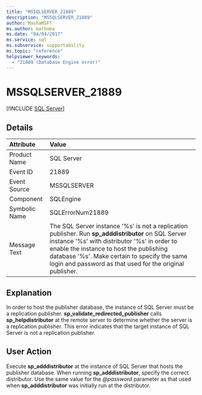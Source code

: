 ```yaml
---
title: "MSSQLSERVER_21889"
description: "MSSQLSERVER_21889"
author: MashaMSFT
ms.author: mathoma
ms.date: "04/04/2017"
ms.service: sql
ms.subservice: supportability
ms.topic: "reference"
helpviewer_keywords:
  - "21889 (Database Engine error)"
---
```

# MSSQLSERVER_21889
 [!INCLUDE [SQL Server](../../includes/applies-to-version/sqlserver.md)]
  
## Details  
  
| Attribute | Value |  
| :-------- | :---- |  
|Product Name|SQL Server|  
|Event ID|21889|  
|Event Source|MSSQLSERVER|  
|Component|SQLEngine|  
|Symbolic Name|SQLErrorNum21889|  
|Message Text|The SQL Server instance '%s' is not a replication publisher. Run **sp_adddistributor** on SQL Server instance '%s' with distributor '%s' in order to enable the instance to host the publishing database '%s'. Make certain to specify the same login and password as that used for the original publisher.|  
  
## Explanation  
In order to host the publisher database, the instance of SQL Server must be a replication publisher. **sp_validate_redirected_publisher** calls **sp_helpdistributor** at the remote server to determine whether the server is a replication publisher. This error indicates that the target instance of SQL Server is not a replication publisher.  
  
## User Action  
Execute **sp_adddistributor** at the instance of SQL Server that hosts the publisher database. When running **sp_adddistributor**, specify the correct distributor. Use the same value for the *\@password* parameter as that used when **sp_adddistributor** was initially run at the distributor.  
  

